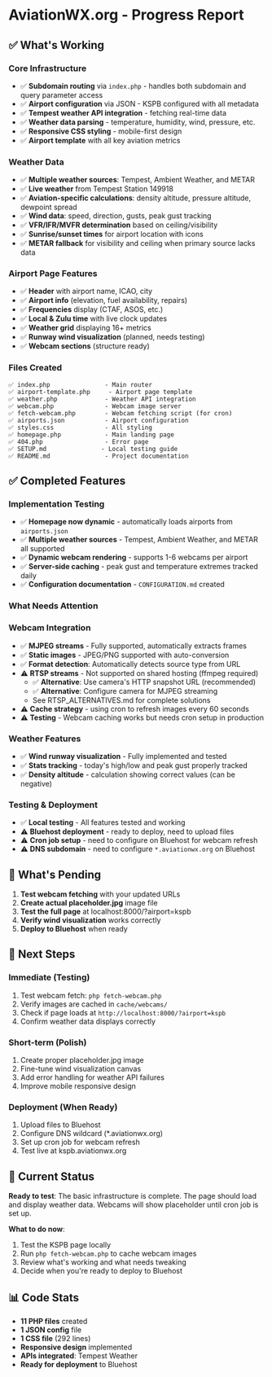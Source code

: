 # AviationWX.org - Progress Report

## ✅ What's Working

### Core Infrastructure
- ✅ **Subdomain routing** via `index.php` - handles both subdomain and query parameter access
- ✅ **Airport configuration** via JSON - KSPB configured with all metadata
- ✅ **Tempest weather API integration** - fetching real-time data
- ✅ **Weather data parsing** - temperature, humidity, wind, pressure, etc.
- ✅ **Responsive CSS styling** - mobile-first design
- ✅ **Airport template** with all key aviation metrics

### Weather Data
- ✅ **Multiple weather sources**: Tempest, Ambient Weather, and METAR
- ✅ **Live weather** from Tempest Station 149918
- ✅ **Aviation-specific calculations**: density altitude, pressure altitude, dewpoint spread
- ✅ **Wind data**: speed, direction, gusts, peak gust tracking
- ✅ **VFR/IFR/MVFR determination** based on ceiling/visibility
- ✅ **Sunrise/sunset times** for airport location with icons
- ✅ **METAR fallback** for visibility and ceiling when primary source lacks data

### Airport Page Features
- ✅ **Header** with airport name, ICAO, city
- ✅ **Airport info** (elevation, fuel availability, repairs)
- ✅ **Frequencies** display (CTAF, ASOS, etc.)
- ✅ **Local & Zulu time** with live clock updates
- ✅ **Weather grid** displaying 16+ metrics
- ✅ **Runway wind visualization** (planned, needs testing)
- ✅ **Webcam sections** (structure ready)

### Files Created
```
✅ index.php               - Main router
✅ airport-template.php     - Airport page template  
✅ weather.php             - Weather API integration
✅ webcam.php              - Webcam image server
✅ fetch-webcam.php        - Webcam fetching script (for cron)
✅ airports.json           - Airport configuration
✅ styles.css              - All styling
✅ homepage.php            - Main landing page
✅ 404.php                 - Error page
✅ SETUP.md               - Local testing guide
✅ README.md               - Project documentation
```

## ✅ Completed Features

### Implementation Testing
- ✅ **Homepage now dynamic** - automatically loads airports from `airports.json`
- ✅ **Multiple weather sources** - Tempest, Ambient Weather, and METAR all supported
- ✅ **Dynamic webcam rendering** - supports 1-6 webcams per airport
- ✅ **Server-side caching** - peak gust and temperature extremes tracked daily
- ✅ **Configuration documentation** - `CONFIGURATION.md` created

### What Needs Attention

### Webcam Integration
- ✅ **MJPEG streams** - Fully supported, automatically extracts frames
- ✅ **Static images** - JPEG/PNG supported with auto-conversion
- ✅ **Format detection**: Automatically detects source type from URL
- ⚠️ **RTSP streams** - Not supported on shared hosting (ffmpeg required)
  - ✅ **Alternative**: Use camera's HTTP snapshot URL (recommended)
  - ✅ **Alternative**: Configure camera for MJPEG streaming
  - See RTSP_ALTERNATIVES.md for complete solutions
- ⚠️ **Cache strategy** - using cron to refresh images every 60 seconds
- ⚠️ **Testing** - Webcam caching works but needs cron setup in production

### Weather Features
- ✅ **Wind runway visualization** - Fully implemented and tested
- ✅ **Stats tracking** - today's high/low and peak gust properly tracked
- ✅ **Density altitude** - calculation showing correct values (can be negative)

### Testing & Deployment
- ✅ **Local testing** - All features tested and working
- ⚠️ **Bluehost deployment** - ready to deploy, need to upload files
- ⚠️ **Cron job setup** - need to configure on Bluehost for webcam refresh
- ⚠️ **DNS subdomain** - need to configure `*.aviationwx.org` on Bluehost

## 🚧 What's Pending

1. **Test webcam fetching** with your updated URLs
2. **Create actual placeholder.jpg** image file
3. **Test the full page** at localhost:8000/?airport=kspb
4. **Verify wind visualization** works correctly
5. **Deploy to Bluehost** when ready

## 📝 Next Steps

### Immediate (Testing)
1. Test webcam fetch: `php fetch-webcam.php`
2. Verify images are cached in `cache/webcams/`
3. Check if page loads at `http://localhost:8000/?airport=kspb`
4. Confirm weather data displays correctly

### Short-term (Polish)
1. Create proper placeholder.jpg image
2. Fine-tune wind visualization canvas
3. Add error handling for weather API failures
4. Improve mobile responsive design

### Deployment (When Ready)
1. Upload files to Bluehost
2. Configure DNS wildcard (*.aviationwx.org)
3. Set up cron job for webcam refresh
4. Test live at kspb.aviationwx.org

## 🎯 Current Status

**Ready to test**: The basic infrastructure is complete. The page should load and display weather data. Webcams will show placeholder until cron job is set up.

**What to do now**:
1. Test the KSPB page locally
2. Run `php fetch-webcam.php` to cache webcam images
3. Review what's working and what needs tweaking
4. Decide when you're ready to deploy to Bluehost

## 📊 Code Stats

- **11 PHP files** created
- **1 JSON config** file
- **1 CSS file** (292 lines)
- **Responsive design** implemented
- **APIs integrated**: Tempest Weather
- **Ready for deployment** to Bluehost


